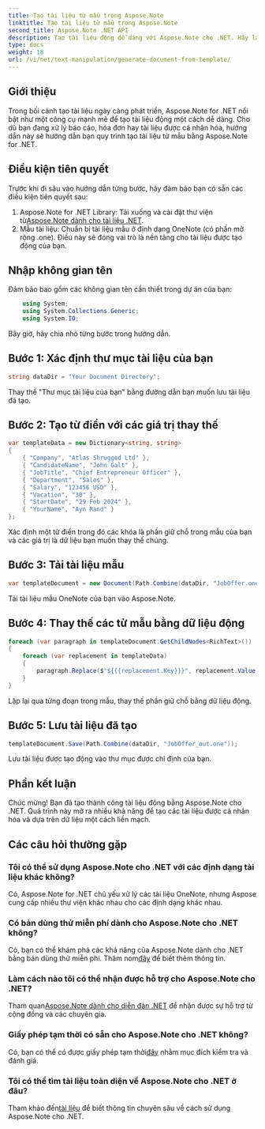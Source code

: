 ```yaml
---
title: Tạo tài liệu từ mẫu trong Aspose.Note
linktitle: Tạo tài liệu từ mẫu trong Aspose.Note
second_title: Aspose.Note .NET API
description: Tạo tài liệu động dễ dàng với Aspose.Note cho .NET. Hãy làm theo hướng dẫn từng bước của chúng tôi để tạo tài liệu được cá nhân hóa và dựa trên dữ liệu.
type: docs
weight: 18
url: /vi/net/text-manipulation/generate-document-from-template/
---
```

## Giới thiệu
Trong bối cảnh tạo tài liệu ngày càng phát triển, Aspose.Note for .NET nổi bật như một công cụ mạnh mẽ để tạo tài liệu động một cách dễ dàng. Cho dù bạn đang xử lý báo cáo, hóa đơn hay tài liệu được cá nhân hóa, hướng dẫn này sẽ hướng dẫn bạn quy trình tạo tài liệu từ mẫu bằng Aspose.Note for .NET.
## Điều kiện tiên quyết
Trước khi đi sâu vào hướng dẫn từng bước, hãy đảm bảo bạn có sẵn các điều kiện tiên quyết sau:
1.  Aspose.Note for .NET Library: Tải xuống và cài đặt thư viện từ[Aspose.Note dành cho tài liệu .NET](https://reference.aspose.com/note/net/).
2. Mẫu tài liệu: Chuẩn bị tài liệu mẫu ở định dạng OneNote (có phần mở rộng .one). Điều này sẽ đóng vai trò là nền tảng cho tài liệu được tạo động của bạn.
## Nhập không gian tên
Đảm bảo bao gồm các không gian tên cần thiết trong dự án của bạn:
```csharp
    using System;
    using System.Collections.Generic;
    using System.IO;
```
Bây giờ, hãy chia nhỏ từng bước trong hướng dẫn.
## Bước 1: Xác định thư mục tài liệu của bạn
```csharp
string dataDir = "Your Document Directory";
```
Thay thế "Thư mục tài liệu của bạn" bằng đường dẫn bạn muốn lưu tài liệu đã tạo.
## Bước 2: Tạo từ điển với các giá trị thay thế
```csharp
var templateData = new Dictionary<string, string>
{
    { "Company", "Atlas Shrugged Ltd" },
    { "CandidateName", "John Galt" },
    { "JobTitle", "Chief Entrepreneur Officer" },
    { "Department", "Sales" },
    { "Salary", "123456 USD" },
    { "Vacation", "30" },
    { "StartDate", "29 Feb 2024" },
    { "YourName", "Ayn Rand" }
};
```
Xác định một từ điển trong đó các khóa là phần giữ chỗ trong mẫu của bạn và các giá trị là dữ liệu bạn muốn thay thế chúng.

## Bước 3: Tải tài liệu mẫu
```csharp
var templateDocument = new Document(Path.Combine(dataDir, "JobOffer.one"));
```
Tải tài liệu mẫu OneNote của bạn vào Aspose.Note.

## Bước 4: Thay thế các từ mẫu bằng dữ liệu động
```csharp
foreach (var paragraph in templateDocument.GetChildNodes<RichText>())
{
    foreach (var replacement in templateData)
    {
        paragraph.Replace($"${{{replacement.Key}}}", replacement.Value);
    }
}
```
Lặp lại qua từng đoạn trong mẫu, thay thế phần giữ chỗ bằng dữ liệu động.

## Bước 5: Lưu tài liệu đã tạo
```csharp
templateDocument.Save(Path.Combine(dataDir, "JobOffer_out.one"));
```
Lưu tài liệu được tạo động vào thư mục được chỉ định của bạn.

## Phần kết luận
Chúc mừng! Bạn đã tạo thành công tài liệu động bằng Aspose.Note cho .NET. Quá trình này mở ra nhiều khả năng để tạo các tài liệu được cá nhân hóa và dựa trên dữ liệu một cách liền mạch.

## Các câu hỏi thường gặp
### Tôi có thể sử dụng Aspose.Note cho .NET với các định dạng tài liệu khác không?
Có, Aspose.Note for .NET chủ yếu xử lý các tài liệu OneNote, nhưng Aspose cung cấp nhiều thư viện khác nhau cho các định dạng khác nhau.
### Có bản dùng thử miễn phí dành cho Aspose.Note cho .NET không?
Có, bạn có thể khám phá các khả năng của Aspose.Note dành cho .NET bằng bản dùng thử miễn phí. Thăm nom[đây](https://releases.aspose.com/) để biết thêm thông tin.
### Làm cách nào tôi có thể nhận được hỗ trợ cho Aspose.Note cho .NET?
 Tham quan[Aspose.Note dành cho diễn đàn .NET](https://forum.aspose.com/c/note/28) để nhận được sự hỗ trợ từ cộng đồng và các chuyên gia.
### Giấy phép tạm thời có sẵn cho Aspose.Note cho .NET không?
 Có, bạn có thể có được giấy phép tạm thời[đây](https://purchase.aspose.com/temporary-license/) nhằm mục đích kiểm tra và đánh giá.
### Tôi có thể tìm tài liệu toàn diện về Aspose.Note cho .NET ở đâu?
 Tham khảo đến[tài liệu](https://reference.aspose.com/note/net/) để biết thông tin chuyên sâu về cách sử dụng Aspose.Note cho .NET.